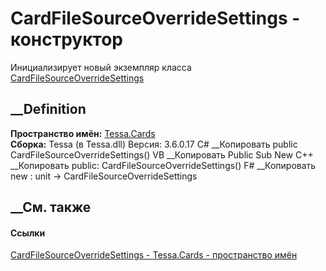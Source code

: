 # CardFileSourceOverrideSettings - конструктор
Инициализирует новый экземпляр класса
[CardFileSourceOverrideSettings](T_Tessa_Cards_CardFileSourceOverrideSettings.htm)
##  __Definition
 **Пространство имён:** [Tessa.Cards](N_Tessa_Cards.htm)  
 **Сборка:** Tessa (в Tessa.dll) Версия: 3.6.0.17
C# __Копировать
     public CardFileSourceOverrideSettings()
VB __Копировать
     Public Sub New
C++ __Копировать
     public:
    CardFileSourceOverrideSettings()
F# __Копировать
     new : unit -> CardFileSourceOverrideSettings
##  __См. также
#### Ссылки
[CardFileSourceOverrideSettings -
](T_Tessa_Cards_CardFileSourceOverrideSettings.htm)
[Tessa.Cards - пространство имён](N_Tessa_Cards.htm)
